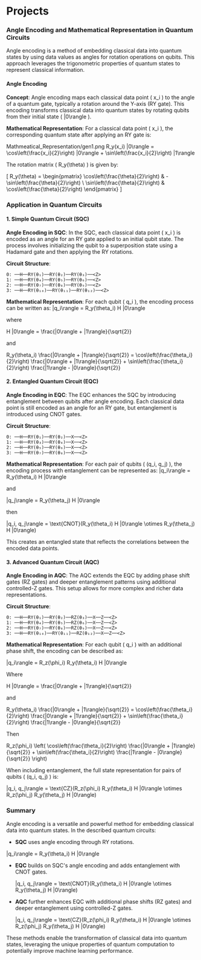 # Projects

### Angle Encoding and Mathematical Representation in Quantum Circuits

Angle encoding is a method of embedding classical data into quantum states by using data values as angles for rotation operations on qubits. This approach leverages the trigonometric properties of quantum states to represent classical information.

#### Angle Encoding

**Concept**:
Angle encoding maps each classical data point \( x_i \) to the angle of a quantum gate, typically a rotation around the Y-axis (RY gate). This encoding transforms classical data into quantum states by rotating qubits from their initial state \( |0\rangle \).

**Mathematical Representation**:
For a classical data point \( x_i \), the corresponding quantum state after applying an RY gate is:

Mathmeatical_Representation/gen1.png
R_y(x_i) |0\rangle = \cos\left(\frac{x_i}{2}\right) |0\rangle + \sin\left(\frac{x_i}{2}\right) |1\rangle



The rotation matrix \( R_y(\theta) \) is given by:

\[
R_y(\theta) = \begin{pmatrix}
\cos\left(\frac{\theta}{2}\right) & -\sin\left(\frac{\theta}{2}\right) \\
\sin\left(\frac{\theta}{2}\right) & \cos\left(\frac{\theta}{2}\right)
\end{pmatrix}
\]


### Application in Quantum Circuits

#### 1. Simple Quantum Circuit (SQC)

**Angle Encoding in SQC**:
In the SQC, each classical data point \( x_i \) is encoded as an angle for an RY gate applied to an initial qubit state. The process involves initializing the qubit to a superposition state using a Hadamard gate and then applying the RY rotations.

**Circuit Structure**:
```
0: ──H──RY(θ₁)──RY(θ₂)──RY(θ₃)──<Z>
1: ──H──RY(θ₄)──RY(θ₅)──RY(θ₆)──<Z>
2: ──H──RY(θ₇)──RY(θ₈)──RY(θ₉)──<Z>
3: ──H──RY(θ₁₀)──RY(θ₁₁)──RY(θ₁₂)──<Z>
```

**Mathematical Representation**:
For each qubit \( q_i \), the encoding process can be written as:
|q_i\rangle = R_y(\theta_i) H |0\rangle

where 

H |0\rangle = \frac{|0\rangle + |1\rangle}{\sqrt{2}}

and 

R_y(\theta_i) \frac{|0\rangle + |1\rangle}{\sqrt{2}} = \cos\left(\frac{\theta_i}{2}\right) \frac{|0\rangle + |1\rangle}{\sqrt{2}} + \sin\left(\frac{\theta_i}{2}\right) \frac{|1\rangle - |0\rangle}{\sqrt{2}}


#### 2. Entangled Quantum Circuit (EQC)

**Angle Encoding in EQC**:
The EQC enhances the SQC by introducing entanglement between qubits after angle encoding. Each classical data point is still encoded as an angle for an RY gate, but entanglement is introduced using CNOT gates.

**Circuit Structure**:
```
0: ──H──RY(θ₁)──RY(θ₂)──X──<Z>
1: ──H──RY(θ₃)──RY(θ₄)──X──<Z>
2: ──H──RY(θ₅)──RY(θ₆)──X──<Z>
3: ──H──RY(θ₇)──RY(θ₈)──X──<Z>
```

**Mathematical Representation**:
For each pair of qubits \( (q_i, q_j) \), the encoding process with entanglement can be represented as:
|q_i\rangle = R_y(\theta_i) H |0\rangle

and 

|q_j\rangle = R_y(\theta_j) H |0\rangle

then 

|q_i, q_j\rangle = \text{CNOT}(R_y(\theta_i) H |0\rangle \otimes R_y(\theta_j) H |0\rangle)


This creates an entangled state that reflects the correlations between the encoded data points.

#### 3. Advanced Quantum Circuit (AQC)

**Angle Encoding in AQC**:
The AQC extends the EQC by adding phase shift gates (RZ gates) and deeper entanglement patterns using additional controlled-Z gates. This setup allows for more complex and richer data representations.

**Circuit Structure**:
```
0: ──H──RY(θ₁)──RY(θ₂)──RZ(θ₃)──X──Z──<Z>
1: ──H──RY(θ₄)──RY(θ₅)──RZ(θ₆)──X──Z──<Z>
2: ──H──RY(θ₇)──RY(θ₈)──RZ(θ₉)──X──Z──<Z>
3: ──H──RY(θ₁₀)──RY(θ₁₁)──RZ(θ₁₂)──X──Z──<Z>
```

**Mathematical Representation**:
For each qubit \( q_i \) with an additional phase shift, the encoding can be described as:

|q_i\rangle = R_z(\phi_i) R_y(\theta_i) H |0\rangle

Where

H |0\rangle = \frac{|0\rangle + |1\rangle}{\sqrt{2}}


and 

R_y(\theta_i) \frac{|0\rangle + |1\rangle}{\sqrt{2}} = \cos\left(\frac{\theta_i}{2}\right) \frac{|0\rangle + |1\rangle}{\sqrt{2}} + \sin\left(\frac{\theta_i}{2}\right) \frac{|1\rangle - |0\rangle}{\sqrt{2}}

Then 

R_z(\phi_i) \left( \cos\left(\frac{\theta_i}{2}\right) \frac{|0\rangle + |1\rangle}{\sqrt{2}} + \sin\left(\frac{\theta_i}{2}\right) \frac{|1\rangle - |0\rangle}{\sqrt{2}} \right)



When including entanglement, the full state representation for pairs of qubits \( (q_i, q_j) \) is:

|q_i, q_j\rangle = \text{CZ}(R_z(\phi_i) R_y(\theta_i) H |0\rangle \otimes R_z(\phi_j) R_y(\theta_j) H |0\rangle)


### Summary

Angle encoding is a versatile and powerful method for embedding classical data into quantum states. In the described quantum circuits:

- **SQC** uses angle encoding through RY rotations.

|q_i\rangle = R_y(\theta_i) H |0\rangle

- **EQC** builds on SQC's angle encoding and adds entanglement with CNOT gates.

  |q_i, q_j\rangle = \text{CNOT}(R_y(\theta_i) H |0\rangle \otimes R_y(\theta_j) H |0\rangle)

- **AQC** further enhances EQC with additional phase shifts (RZ gates) and deeper entanglement using controlled-Z gates.

  |q_i, q_j\rangle = \text{CZ}(R_z(\phi_i) R_y(\theta_i) H |0\rangle \otimes R_z(\phi_j) R_y(\theta_j) H |0\rangle)


These methods enable the transformation of classical data into quantum states, leveraging the unique properties of quantum computation to potentially improve machine learning performance.
